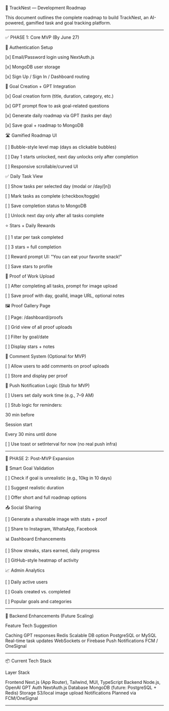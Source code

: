 🧠 TrackNest — Development Roadmap

This document outlines the complete roadmap to build TrackNest, an AI-powered, gamified task and goal tracking platform.


---

✅ PHASE 1: Core MVP (By June 27)

🔐 Authentication Setup

[x] Email/Password login using NextAuth.js

[x] MongoDB user storage

[x] Sign Up / Sign In / Dashboard routing


🧠 Goal Creation + GPT Integration

[x] Goal creation form (title, duration, category, etc.)

[x] GPT prompt flow to ask goal-related questions

[x] Generate daily roadmap via GPT (tasks per day)

[x] Save goal + roadmap to MongoDB


🛣️ Gamified Roadmap UI

[ ] Bubble-style level map (days as clickable bubbles)

[ ] Day 1 starts unlocked, next day unlocks only after completion

[ ] Responsive scrollable/curved UI


✅ Daily Task View

[ ] Show tasks per selected day (modal or /day/[n])

[ ] Mark tasks as complete (checkbox/toggle)

[ ] Save completion status to MongoDB

[ ] Unlock next day only after all tasks complete


⭐ Stars + Daily Rewards

[ ] 1 star per task completed

[ ] 3 stars = full completion

[ ] Reward prompt UI: "You can eat your favorite snack!"

[ ] Save stars to profile


📸 Proof of Work Upload

[ ] After completing all tasks, prompt for image upload

[ ] Save proof with day, goalId, image URL, optional notes


🖼️ Proof Gallery Page

[ ] Page: /dashboard/proofs

[ ] Grid view of all proof uploads

[ ] Filter by goal/date

[ ] Display stars + notes


💬 Comment System (Optional for MVP)

[ ] Allow users to add comments on proof uploads

[ ] Store and display per proof


🔔 Push Notification Logic (Stub for MVP)

[ ] Users set daily work time (e.g., 7–9 AM)

[ ] Stub logic for reminders:

30 min before

Session start

Every 30 mins until done


[ ] Use toast or setInterval for now (no real push infra)



---

🧱 PHASE 2: Post-MVP Expansion

🧠 Smart Goal Validation

[ ] Check if goal is unrealistic (e.g., 10kg in 10 days)

[ ] Suggest realistic duration

[ ] Offer short and full roadmap options


📤 Social Sharing

[ ] Generate a shareable image with stats + proof

[ ] Share to Instagram, WhatsApp, Facebook


📊 Dashboard Enhancements

[ ] Show streaks, stars earned, daily progress

[ ] GitHub-style heatmap of activity


📈 Admin Analytics

[ ] Daily active users

[ ] Goals created vs. completed

[ ] Popular goals and categories



---

🔧 Backend Enhancements (Future Scaling)

Feature	Tech Suggestion

Caching GPT responses	Redis
Scalable DB option	PostgreSQL or MySQL
Real-time task updates	WebSockets or Firebase
Push Notifications	FCM / OneSignal



---

📦 Current Tech Stack

Layer	Stack

Frontend	Next.js (App Router), Tailwind, MUI, TypeScript
Backend	Node.js, OpenAI GPT
Auth	NextAuth.js
Database	MongoDB (future: PostgreSQL + Redis)
Storage	S3/local image upload
Notifications	Planned via FCM/OneSignal



---